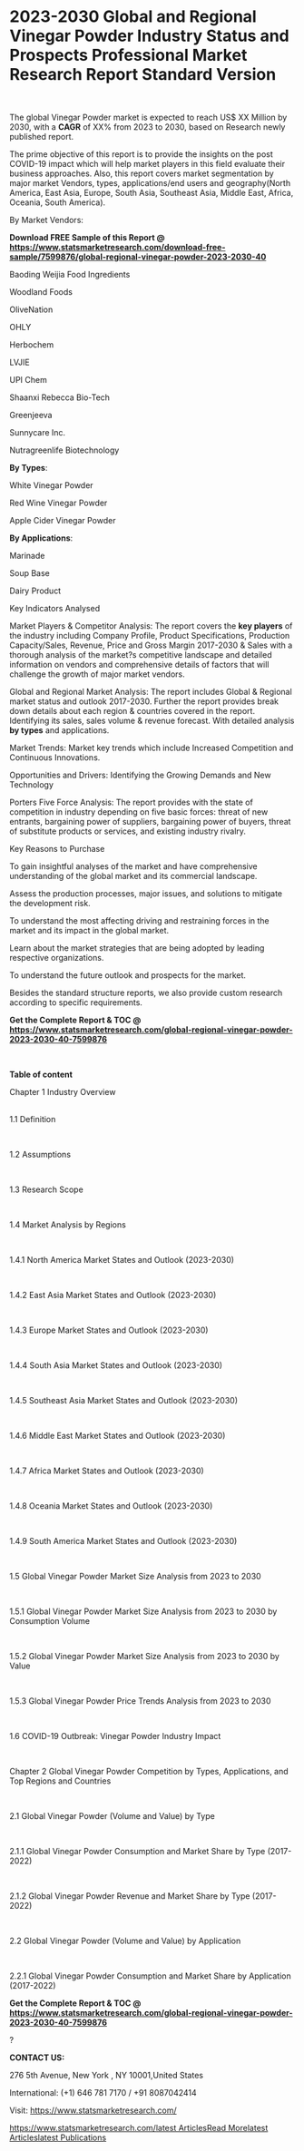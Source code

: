 <h1>2023-2030 Global and Regional Vinegar Powder Industry Status and Prospects Professional Market Research Report Standard Version</h1><br/><p>The global Vinegar Powder market is expected to reach US$ XX Million by 2030, with a <strong>CAGR</strong> of XX% from 2023 to 2030, based on Research newly published report.</p>
 
 
 
 <p>The prime objective of this report is to provide the insights on the post COVID-19 impact which will help market players in this field evaluate their business approaches. Also, this report covers market segmentation by major market Vendors, types, applications/end users and geography(North America, East Asia, Europe, South Asia, Southeast Asia, Middle East, Africa, Oceania, South America).</p>
 
 
 
 <p>By Market Vendors:</p>
 
 
 
 <p><strong>Download FREE Sample of this Report @ <a href="https://www.statsmarketresearch.com/download-free-sample/7599876/global-regional-vinegar-powder-2023-2030-40">https://www.statsmarketresearch.com/download-free-sample/7599876/global-regional-vinegar-powder-2023-2030-40</a></strong></p>
 
 
 
 <p>Baoding Weijia Food Ingredients</p>
 
 
 
 <p>Woodland Foods</p>
 
 
 
 <p>OliveNation</p>
 
 
 
 <p>OHLY</p>
 
 
 
 <p>Herbochem</p>
 
 
 
 <p>LVJIE</p>
 
 
 
 <p>UPI Chem</p>
 
 
 
 <p>Shaanxi Rebecca Bio-Tech</p>
 
 
 
 <p>Greenjeeva</p>
 
 
 
 <p>Sunnycare Inc.</p>
 
 
 
 <p>Nutragreenlife Biotechnology</p>
 
 
 
 <p><strong>By Types</strong>:</p>
 
 
 
 <p>White Vinegar Powder</p>
 
 
 
 <p>Red Wine Vinegar Powder</p>
 
 
 
 <p>Apple Cider Vinegar Powder</p>
 
 
 
 <p><strong><strong>By Applications</strong></strong>:</p>
 
 
 
 <p>Marinade</p>
 
 
 
 <p>Soup Base</p>
 
 
 
 <p>Dairy Product</p>
 
 
 
 <p>Key Indicators Analysed</p>
 
 
 
 <p>Market Players & Competitor Analysis: The report covers the <strong>key players</strong> of the industry including Company Profile, Product Specifications, Production Capacity/Sales, Revenue, Price and Gross Margin 2017-2030 & Sales with a thorough analysis of the market?s competitive landscape and detailed information on vendors and comprehensive details of factors that will challenge the growth of major market vendors.</p>
 
 
 
 <p>Global and Regional Market Analysis: The report includes Global & Regional market status and outlook 2017-2030. Further the report provides break down details about each region & countries covered in the report. Identifying its sales, sales volume & revenue forecast. With detailed analysis <strong>by types</strong> and applications.</p>
 
 
 
 <p>Market Trends: Market key trends which include Increased Competition and Continuous Innovations.</p>
 
 
 
 <p>Opportunities and Drivers: Identifying the Growing Demands and New Technology</p>
 
 
 
 <p>Porters Five Force Analysis: The report provides with the state of competition in industry depending on five basic forces: threat of new entrants, bargaining power of suppliers, bargaining power of buyers, threat of substitute products or services, and existing industry rivalry.</p>
 
 
 
 <p>Key Reasons to Purchase</p>
 
 
 
 <p>To gain insightful analyses of the market and have comprehensive understanding of the global market and its commercial landscape.</p>
 
 
 
 <p>Assess the production processes, major issues, and solutions to mitigate the development risk.</p>
 
 
 
 <p>To understand the most affecting driving and restraining forces in the market and its impact in the global market.</p>
 
 
 
 <p>Learn about the market strategies that are being adopted by leading respective organizations.</p>
 
 
 
 <p>To understand the future outlook and prospects for the market.</p>
 
 
 
 <p>Besides the standard structure reports, we also provide custom research according to specific requirements.</p>
 
 
 
 <div><b>Get the Complete Report & TOC @ <a href="https://www.statsmarketresearch.com/global-regional-vinegar-powder-2023-2030-40-7599876">https://www.statsmarketresearch.com/global-regional-vinegar-powder-2023-2030-40-7599876</a></b></div>
 
 
 
 <p><br />
 
 <b>Table of content</b></p>
 
 
 
 <p>Chapter 1 Industry Overview<br />
 
 <br />
 
 1.1 Definition<br />
 
 <br />
 
 1.2 Assumptions<br />
 
 <br />
 
 1.3 Research Scope<br />
 
 <br />
 
 1.4 Market Analysis by Regions<br />
 
 <br />
 
 1.4.1 North America Market States and Outlook (2023-2030)<br />
 
 <br />
 
 1.4.2 East Asia Market States and Outlook (2023-2030)<br />
 
 <br />
 
 1.4.3 Europe Market States and Outlook (2023-2030)<br />
 
 <br />
 
 1.4.4 South Asia Market States and Outlook (2023-2030)<br />
 
 <br />
 
 1.4.5 Southeast Asia Market States and Outlook (2023-2030)<br />
 
 <br />
 
 1.4.6 Middle East Market States and Outlook (2023-2030)<br />
 
 <br />
 
 1.4.7 Africa Market States and Outlook (2023-2030)<br />
 
 <br />
 
 1.4.8 Oceania Market States and Outlook (2023-2030)<br />
 
 <br />
 
 1.4.9 South America Market States and Outlook (2023-2030)<br />
 
 <br />
 
 1.5 Global Vinegar Powder Market Size Analysis from 2023 to 2030<br />
 
 <br />
 
 1.5.1 Global Vinegar Powder Market Size Analysis from 2023 to 2030 by Consumption Volume<br />
 
 <br />
 
 1.5.2 Global Vinegar Powder Market Size Analysis from 2023 to 2030 by Value<br />
 
 <br />
 
 1.5.3 Global Vinegar Powder Price Trends Analysis from 2023 to 2030<br />
 
 <br />
 
 1.6 COVID-19 Outbreak: Vinegar Powder Industry Impact<br />
 
 <br />
 
 Chapter 2 Global Vinegar Powder Competition by Types, Applications, and Top Regions and Countries<br />
 
 <br />
 
 2.1 Global Vinegar Powder (Volume and Value) by Type<br />
 
 <br />
 
 2.1.1 Global Vinegar Powder Consumption and Market Share by Type (2017-2022)<br />
 
 <br />
 
 2.1.2 Global Vinegar Powder Revenue and Market Share by Type (2017-2022)<br />
 
 <br />
 
 2.2 Global Vinegar Powder (Volume and Value) by Application<br />
 
 <br />
 
 2.2.1 Global Vinegar Powder Consumption and Market Share by Application (2017-2022)</p>
 
 
 
 <div><b>Get the Complete Report & TOC @ <a href="https://www.statsmarketresearch.com/global-regional-vinegar-powder-2023-2030-40-7599876">https://www.statsmarketresearch.com/global-regional-vinegar-powder-2023-2030-40-7599876</a></b></div>
 
 
 
 <p>? </p>
 
 
 
 <p><b>CONTACT US:</b><br />
 
 276 5th Avenue, New York , NY 10001,United States<br />
 
 International: (+1) 646 781 7170 / +91 8087042414<br />
 
 Visit: <a href="https://www.statsmarketresearch.com/">https://www.statsmarketresearch.com/</a><br />
 
 <a href="https://gyeongbokgung.com">https://www.statsmarketresearch.com/</a><a href="https://hallyeomaritime.com">latest Articles</a><a href="https://jingwansa.com">Read More</a><a href="https://nguoiviet.jp/">latest Articles</a><a href="https://www.intelmarketresearch.com/">latest Publications</a></p>